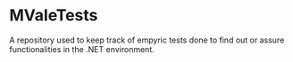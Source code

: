 # MValeTests

A repository used to keep track of empyric tests done to find out or assure functionalities in the .NET environment.
